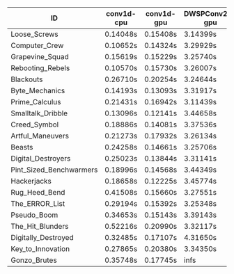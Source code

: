 |ID|conv1d-cpu|conv1d-gpu|DWSPConv2D-gpu|gemm-gpu|avg|
|-|-|-|-|-|-|
|Loose_Screws|0.14048s|0.15408s|3.14399s|1.84897s|1.32188s|
|Computer_Crew|0.10652s|0.14324s|3.29929s|1.91373s|1.36570s|
|Grapevine_Squad|0.15619s|0.15229s|3.25740s|1.92863s|1.37363s|
|Rebooting_Rebels|0.10570s|0.15730s|3.26007s|2.03441s|1.38937s|
|Blackouts|0.26710s|0.20254s|3.24644s|1.88879s|1.40121s|
|Byte_Mechanics|0.14193s|0.13093s|3.31917s|2.06356s|1.41390s|
|Prime_Calculus|0.21431s|0.16942s|3.11439s|2.16283s|1.41524s|
|Smalltalk_Dribble|0.13096s|0.12141s|3.44658s|2.00108s|1.42501s|
|Creed_Symbol|0.18886s|0.14081s|3.37536s|2.01321s|1.42956s|
|Artful_Maneuvers|0.21273s|0.17932s|3.26134s|2.07195s|1.43133s|
|Beasts|0.24258s|0.14661s|3.25706s|2.12710s|1.44333s|
|Digital_Destroyers|0.25023s|0.13844s|3.31141s|2.08717s|1.44681s|
|Pint_Sized_Benchwarmers|0.18996s|0.14568s|3.44349s|2.06661s|1.46144s|
|Hackerjacks|0.18658s|0.12225s|3.45774s|2.12012s|1.47168s|
|Rug_Heed_Bend|0.41508s|0.15660s|3.27551s|2.04072s|1.47198s|
|The_ERROR_List|0.29194s|0.15392s|3.25348s|2.24935s|1.48717s|
|Pseudo_Boom|0.34653s|0.15143s|3.39143s|2.09110s|1.49512s|
|The_Hit_Blunders|0.52216s|0.20990s|3.32117s|2.13664s|1.54747s|
|Digitally_Destroyed|0.32485s|0.17107s|4.31650s|2.65331s|1.86643s|
|Key_to_Innovation|0.27865s|0.20380s|3.34350s|infs|infs|
|Gonzo_Brutes|0.35748s|0.17745s|infs|1.99295s|infs|
